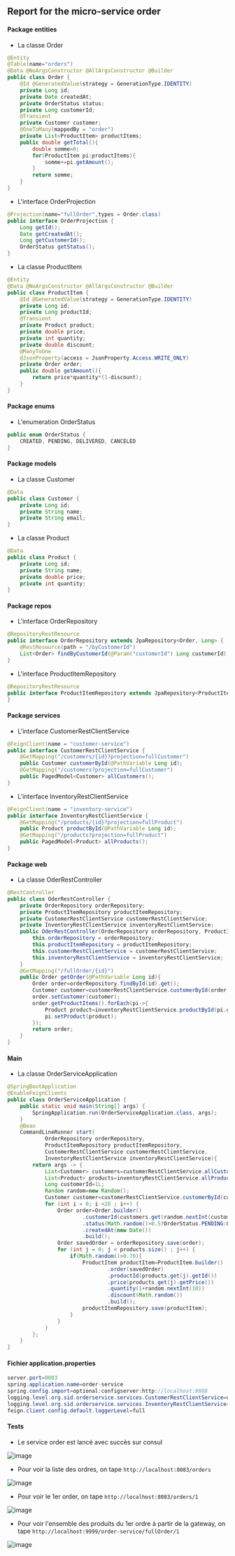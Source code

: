 ## Report for the micro-service order

#### Package entities
+ La classe Order
```java
@Entity
@Table(name="orders")
@Data @NoArgsConstructor @AllArgsConstructor @Builder
public class Order {
    @Id @GeneratedValue(strategy = GenerationType.IDENTITY)
    private Long id;
    private Date createdAt;
    private OrderStatus status;
    private Long customerId;
    @Transient
    private Customer customer;
    @OneToMany(mappedBy = "order")
    private List<ProductItem> productItems;
    public double getTotal(){
        double somme=0;
        for(ProductItem pi:productItems){
            somme+=pi.getAmount();
        }
        return somme;
    }
}
```

+ L'interface OrderProjection
```java
@Projection(name="fullOrder",types = Order.class)
public interface OrderProjection {
    Long getId();
    Date getCreatedAt();
    Long getCustomerId();
    OrderStatus getStatus();
}
```

+ La classe ProductItem
```java
@Entity
@Data @NoArgsConstructor @AllArgsConstructor @Builder
public class ProductItem {
    @Id @GeneratedValue(strategy = GenerationType.IDENTITY)
    private Long id;
    private Long productId;
    @Transient
    private Product product;
    private double price;
    private int quantity;
    private double discount;
    @ManyToOne
    @JsonProperty(access = JsonProperty.Access.WRITE_ONLY)
    private Order order;
    public double getAmount(){
        return price*quantity*(1-discount);
    }
}
```

#### Package enums
+ L'enumeration OrderStatus
```java
public enum OrderStatus {
    CREATED, PENDING, DELIVERED, CANCELED
}
```

#### Package models
+ La classe Customer
```java
@Data
public class Customer {
    private Long id;
    private String name;
    private String email;
}
```

+ La classe Product
```java
@Data
public class Product {
    private Long id;
    private String name;
    private double price;
    private int quantity;
}
```

#### Package repos
+ L'interface OrderRepository
```java
@RepositoryRestResource
public interface OrderRepository extends JpaRepository<Order, Long> {
    @RestResource(path = "/byCustomerId")
    List<Order> findByCustomerId(@Param("customerId") Long customerId);
}
```

+ L'interface ProductItemRepository
```java
@RepositoryRestResource
public interface ProductItemRepository extends JpaRepository<ProductItem, Long> {
}
```

#### Package services
+ L'interface CustomerRestClientService
```java
@FeignClient(name = "customer-service")
public interface CustomerRestClientService {
    @GetMapping("/customers/{id}?projection=fullCustomer")
    public Customer customerById(@PathVariable Long id);
    @GetMapping("/customers?projection=fullCustomer")
    public PagedModel<Customer> allCustomers();
}
```

+ L'interface InventoryRestClientService
```java
@FeignClient(name = "inventory-service")
public interface InventoryRestClientService {
    @GetMapping("/products/{id}?projection=fullProduct")
    public Product productById(@PathVariable Long id);
    @GetMapping("/products?projection=fullProduct")
    public PagedModel<Product> allProducts();
}
```

#### Package web
+ La classe OderRestController
```java
@RestController
public class OderRestController {
    private OrderRepository orderRepository;
    private ProductItemRepository productItemRepository;
    private CustomerRestClientService customerRestClientService;
    private InventoryRestClientService inventoryRestClientService;
    public OderRestController(OrderRepository orderRepository, ProductItemRepository productItemRepository, CustomerRestClientService customerRestClientService, InventoryRestClientService inventoryRestClientService) {
        this.orderRepository = orderRepository;
        this.productItemRepository = productItemRepository;
        this.customerRestClientService = customerRestClientService;
        this.inventoryRestClientService = inventoryRestClientService;
    }
    @GetMapping("/fullOrder/{id}")
    public Order getOrder(@PathVariable Long id){
        Order order=orderRepository.findById(id).get();
        Customer customer=customerRestClientService.customerById(order.getCustomerId());
        order.setCustomer(customer);
        order.getProductItems().forEach(pi->{
            Product product=inventoryRestClientService.productById(pi.getProductId());
            pi.setProduct(product);
        });
        return order;
    }
}
```

#### Main
+ La classe OrderServiceApplication
```java
@SpringBootApplication
@EnableFeignClients
public class OrderServiceApplication {
	public static void main(String[] args) {
		SpringApplication.run(OrderServiceApplication.class, args);
	}
	@Bean
	CommandLineRunner start(
			OrderRepository orderRepository,
			ProductItemRepository productItemRepository,
			CustomerRestClientService customerRestClientService,
			InventoryRestClientService inventoryRestClientService){
		return args -> {
			List<Customer> customers=customerRestClientService.allCustomers().getContent().stream().toList();
			List<Product> products=inventoryRestClientService.allProducts().getContent().stream().toList();
			Long customerId=1L;
			Random random=new Random();
			Customer customer=customerRestClientService.customerById(customerId);
			for (int i = 0; i <20 ; i++) {
				Order order=Order.builder()
						.customerId(customers.get(random.nextInt(customers.size())).getId())
						.status(Math.random()>0.5?OrderStatus.PENDING:OrderStatus.CREATED)
						.createdAt(new Date())
						.build();
				Order savedOrder = orderRepository.save(order);
				for (int j = 0; j < products.size() ; j++) {
					if(Math.random()>0.70){
						ProductItem productItem=ProductItem.builder()
								.order(savedOrder)
								.productId(products.get(j).getId())
								.price(products.get(j).getPrice())
								.quantity(1+random.nextInt(10))
								.discount(Math.random())
								.build();
						productItemRepository.save(productItem);
					}
				}
			}
		};
	}
}
```

#### Fichier application.properties
```java
server.port=8083
spring.application.name=order-service
spring.config.import=optional:configserver:http://localhost:8888
logging.level.org.sid.orderservice.services.CustomerRestClientService=debug
logging.level.org.sid.orderservice.services.InventoryRestClientService=debug
feign.client.config.default.loggerLevel=full
```

#### Tests
+ Le service order est lancé avec succès sur consul
  
![image](https://github.com/WebProjDeveloper/JEE_All_Activities/assets/125798807/23bcbe1d-d999-4525-bc6b-f4eb5a7120b7)

+ Pour voir la liste des ordres, on tape `http://localhost:8083/orders`

![image](https://github.com/WebProjDeveloper/JEE_All_Activities/assets/125798807/1718e3c7-cc26-4a7d-b307-f4cde1f46f8e)

+ Pour voir le 1er order, on tape `http://localhost:8083/orders/1`

![image](https://github.com/WebProjDeveloper/JEE_All_Activities/assets/125798807/be63d158-15b1-4cc1-9d59-d36315eb6d60)

+ Pour voir l'ensemble des produits du 1er ordre à partir de la gateway, on tape `http://localhost:9999/order-service/fullOrder/1`

![image](https://github.com/WebProjDeveloper/JEE_All_Activities/assets/125798807/f9aac293-85e6-4b7e-b2e0-805ea84d2657)





